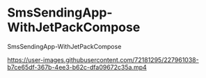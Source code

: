 # SmsSendingApp-WithJetPackCompose
 SmsSendingApp-WithJetPackCompose


https://user-images.githubusercontent.com/72181295/227961038-b7ce65df-367b-4ee3-b62c-dfa09672c35a.mp4

